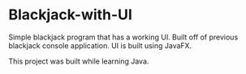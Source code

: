 # Blackjack-with-UI
Simple blackjack program that has a working UI.  Built off of previous blackjack console application.
UI is built using JavaFX.

This project was built while learning Java.
